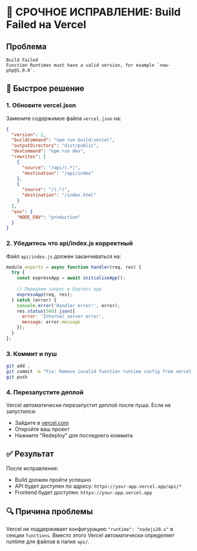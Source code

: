# 🚨 СРОЧНОЕ ИСПРАВЛЕНИЕ: Build Failed на Vercel

## Проблема
```
Build Failed
Function Runtimes must have a valid version, for example `now-php@1.0.0`.
```

## 🔧 Быстрое решение

### 1. Обновите vercel.json

Замените содержимое файла `vercel.json` на:

```json
{
  "version": 2,
  "buildCommand": "npm run build:vercel",
  "outputDirectory": "dist/public",
  "devCommand": "npm run dev",
  "rewrites": [
    {
      "source": "/api/(.*)",
      "destination": "/api/index"
    },
    {
      "source": "/(.*)",
      "destination": "/index.html"
    }
  ],
  "env": {
    "NODE_ENV": "production"
  }
}
```

### 2. Убедитесь что api/index.js корректный

Файл `api/index.js` должен заканчиваться на:

```javascript
module.exports = async function handler(req, res) {
  try {
    const expressApp = await initializeApp();
    
    // Передаем запрос в Express app
    expressApp(req, res);
  } catch (error) {
    console.error('Handler error:', error);
    res.status(500).json({ 
      error: 'Internal server error',
      message: error.message 
    });
  }
};
```

### 3. Коммит и пуш

```bash
git add .
git commit -m "Fix: Remove invalid function runtime config from vercel.json"
git push
```

### 4. Перезапустите деплой

Vercel автоматически перезапустит деплой после пуша. Если не запустился:
- Зайдите в [vercel.com](https://vercel.com)
- Откройте ваш проект
- Нажмите "Redeploy" для последнего коммита

## ✅ Результат

После исправления:
- Build должен пройти успешно
- API будет доступен по адресу: `https://your-app.vercel.app/api/*`
- Frontend будет доступен: `https://your-app.vercel.app`

## 🔍 Причина проблемы

Vercel не поддерживает конфигурацию `"runtime": "nodejs20.x"` в секции `functions`. Вместо этого Vercel автоматически определяет runtime для файлов в папке `api/`.